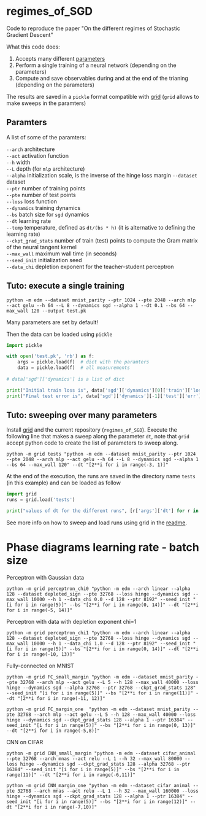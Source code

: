 # regimes_of_SGD
Code to reproduce the paper "On the different regimes of Stochastic Gradient Descent"


What this code does:
1. Accepts many different [parameters](https://anonymous.4open.science/r/SGD_learning_regimes-9302/edm/__main__.py)
2. Perform a single training of a neural network (depending on the parameters)
3. Compute and save observables during and at the end of the trianing (depending on the parameters)

The results are saved in a `pickle` format compatible with [grid](https://anonymous.4open.science/r/grid-E629/README.md) (`grid` allows to make sweeps in the paramters)

## Paramters
A list of some of the paramters:

`--arch`    architecture  
`--act`    activation function  
`--h`    width  
`--L`   depth (for `mlp` architecture)  
`--alpha`   initialization scale, is the inverse of the hinge loss margin
`--dataset`   dataset  
`--ptr`   number of training points  
`--pte`   number of test points  
`--loss`   loss function  
`--dynamics`   training dynamics  
`--bs`  batch size for `sgd` dynamics  
`--dt`   learning rate  
`--temp`   temperature, defined as `dt/(bs * h)` (it is alternative to defining the learning rate)  
`--ckpt_grad_stats`     number of train (test) points to compute the Gram matrix of the neural tangent kernel  
`--max_wall`     maximum wall time (in seconds)  
`--seed_init`  initialization seed  
`--data_chi`  depletion exponent for the teacher-student perceptron  


## Tuto: execute a single training

```
python -m edm --dataset mnist_parity --ptr 1024 --pte 2048 --arch mlp --act gelu --h 64 --L 8 --dynamics sgd --alpha 1 --dt 0.1 --bs 64 --max_wall 120 --output test.pk
```

Many parameters are set by default!

Then the data can be loaded using `pickle`
```python
import pickle

with open('test.pk', 'rb') as f:
    args = pickle.load(f)  # dict with the paramters
    data = pickle.load(f)  # all measurements
    
# data['sgd']['dynamics'] is a list of dict

print("Initial train loss is", data['sgd']['dynamics'][0]['train']['loss'])
print("Final test error is", data['sgd']['dynamics'][-1]['test']['err'])
```


## Tuto: sweeping over many parameters

Install [grid](https://anonymous.4open.science/r/grid-E629/README.md) and the current repository (`regimes_of_SGD`).
Execute the following line that makes a sweep along the parameter `dt`, note that `grid` accept python code to create the list of parameters to sweep along.

```
python -m grid tests "python -m edm --dataset mnist_parity --ptr 1024 --pte 2048 --arch mlp --act gelu --h 64 --L 8 --dynamics sgd --alpha 1 --bs 64 --max_wall 120" --dt "[2**i for i in range(-3, 1)]"
```

At the end of the execution, the runs are saved in the directory name `tests` (in this example) and can be loaded as follow
```python
import grid
runs = grid.load('tests')

print("values of dt for the different runs", [r['args']['dt'] for r in runs])
```

See more info on how to sweep and load runs using grid in the [readme](https://anonymous.4open.science/r/grid-E629/README.md).


# Phase diagrams learning rate - batch size
Perceptron with Gaussian data
```
python -m grid perceptron_chi0 "python -m edm --arch linear --alpha 128 --dataset depleted_sign --pte 32768 --loss hinge --dynamics sgd --max_wall 10000 --h 1 --data_chi 0.0 --d 128 --ptr 8192" --seed_init "[i for i in range(5)]" --bs "[2**i for i in range(0, 14)]" --dt "[2**i for i in range(-5, 14)]"
```
Perceptron with data with depletion exponent chi=1
```
python -m grid perceptron_chi1 "python -m edm --arch linear --alpha 128 --dataset depleted_sign --pte 32768 --loss hinge --dynamics sgd --max_wall 10000 --h 1 --data_chi 1.0 --d 128 --ptr 8192" --seed_init "[i for i in range(5)]" --bs "[2**i for i in range(0, 14)]" --dt "[2**i for i in range(-10, 13)]"
```

Fully-connected on MNIST
```
python -m grid FC_small_margin "python -m edm --dataset mnist_parity --pte 32768 --arch mlp --act gelu --L 5 --h 128 --max_wall 40000 --loss hinge --dynamics sgd --alpha 32768 --ptr 32768 --ckpt_grad_stats 128" --seed_init "[i for i in range(5)]" --bs "[2**i for i in range(11)]" --dt "[2**i for i in range(-11, 12)]"
```
```
python -m grid FC_margin_one  "python -m edm --dataset mnist_parity --pte 32768 --arch mlp --act gelu --L 5 --h 128 --max_wall 40000 --loss hinge --dynamics sgd --ckpt_grad_stats 128 --alpha 1 --ptr 16384" --seed_init "[i for i in range(5)]" --bs "[2**i for i in range(0, 13)]" --dt "[2**i for i in range(-5,8)]"
```

CNN on CIFAR
```
python -m grid CNN_small_margin "python -m edm --dataset cifar_animal --pte 32768 --arch mnas --act relu --L 1 --h 32 --max_wall 80000 --loss hinge --dynamics sgd --ckpt_grad_stats 128 --alpha 32768 --ptr 16384" --seed_init "[i for i in range(5)]" --bs "[2**i for i in range(11)]" --dt "[2**i for i in range(-6,11)]"
```
```
python -m grid CNN_margin_one "python -m edm --dataset cifar_animal --pte 32768 --arch mnas --act relu --L 1 --h 32 --max_wall 160000 --loss hinge --dynamics sgd --ckpt_grad_stats 128 --alpha 1 --ptr 16384" --seed_init "[i for i in range(5)]" --bs "[2**i for i in range(12)]" --dt "[2**i for i in range(-7,10)]"
```
